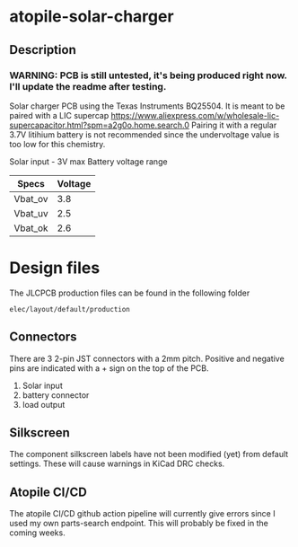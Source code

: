# atopile-solar-charger

## Description
### WARNING: PCB is still untested, it's being produced right now. I'll update the readme after testing.
Solar charger PCB using the Texas Instruments BQ25504. It is meant to be paired with a LIC supercap https://www.aliexpress.com/w/wholesale-lic-supercapacitor.html?spm=a2g0o.home.search.0
Pairing it with a regular 3.7V litihium battery is not recommended since the undervoltage value is too low for this chemistry.

Solar input - 3V max
Battery voltage range

| Specs | Voltage |
| --- | --- |
| Vbat_ov | 3.8 |
| Vbat_uv | 2.5 |
| Vbat_ok | 2.6 |

# Design files
The JLCPCB production files can be found in the following folder
```
elec/layout/default/production
```

## Connectors
There are 3 2-pin JST connectors with a 2mm pitch. Positive and negative pins are indicated with a + sign on the top of the PCB.
1. Solar input
2. battery connector
3. load output

## Silkscreen
The component silkscreen labels have not been modified (yet) from default settings. These will cause warnings in KiCad DRC checks.

## Atopile CI/CD
The atopile CI/CD github action pipeline will currently give errors since I used my own parts-search endpoint. This will probably be fixed in the coming weeks.
